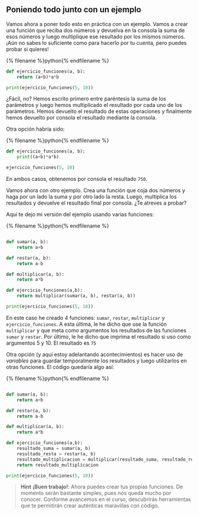## Poniendo todo junto con un ejemplo

Vamos ahora a poner todo esto en práctica con un ejemplo. Vamos a crear una función que reciba dos números y devuelva en la consola la suma de esos números y luego multiplique ese resultado por los mismos números. ¡Aún no sabes lo suficiente como para hacerlo por tu cuenta, pero puedes probar si quieres!


{% filename %}python{% endfilename %}
```python
def ejercicio_funciones(a, b):
    return (a+b)*a*b

print(ejercicio_funciones(5, 10))
```

¿Fácil, no? Hemos escrito primero entre paréntesis la suma de los parámetros y luego hemos multiplicado el resultado por cada uno de los parámetros. Hemos devuelto el resultado de estas operaciones y finalmente hemos devuelto por consola el resultado mediante la consola. 

Otra opción habría sido:


{% filename %}python{% endfilename %}
```python
def ejercicio_funciones(a, b):
    print((a+b)*a*b)

ejercicio_funciones(5, 10)
```

En ambos casos, obtenemos por consola el resultado `750`.


Vamos ahora con otro ejemplo. Crea una función que coja dos números y haga por un lado la suma y por otro lado la resta. Luego, multiplica los resultados y devuelve el resultado final por consola. ¿Te atreves a probar?

Aquí te dejo mi versión del ejemplo usando varias funciones:


{% filename %}python{% endfilename %}
```python

def sumar(a, b):
    return a+b

def restar(a, b):
    return a-b

def multiplicar(a, b):
    return a*b

def ejercicio_funciones(a,b):
    return multiplicar(sumar(a, b), restar(a, b))

print(ejercicio_funciones(5, 10))
```

En este caso he creado 4 funciones: `sumar`, `restar`, `multiplicar` y `ejercicio_funciones`. A esta última, le he dicho que use la función `multiplicar` y que meta como argumentos los resultados de las funciones `sumar` y `restar`. Por último, le he dicho que imprima el resultado si uso como argumentos 5 y 10. El resultado es `75`

Otra opción (y aquí estoy adelantando acontecimientos) es hacer uso de *variables* para guardar temporalmente los resultados y luego utilizarlos en otras funciones. El código quedaría algo así: 


{% filename %}python{% endfilename %}
```python

def sumar(a, b):
    return a+b

def restar(a, b):
    return a-b

def multiplicar(a, b):
    return a*b

def ejercicio_funciones(a,b):
    resultado_suma = sumar(a, b)
    resultado_resta = restar(a, b)
    resultado_multiplicacion = multiplicar(resultado_suma, resultado_resta)
    return resultado_multiplicacion

print(ejercicio_funciones(5, 10))
```

> **Hint** **¡Buen trabajo!**: Ahora puedes crear tus propias funciones. De momento serán bastante simples, pues nos queda mucho por conocer. Conforme avancemos en el curso, descubrirás herramientas que te permitirán crear auténticas maravillas con código. 